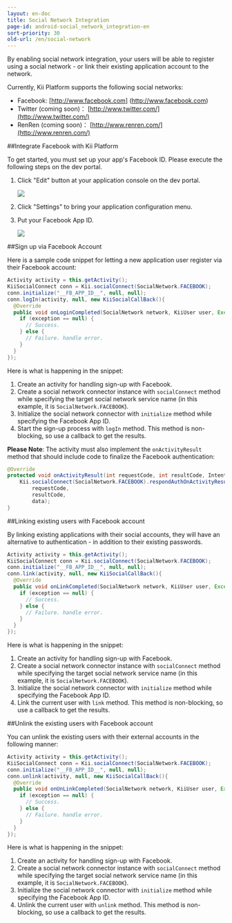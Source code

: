 ```yaml
---
layout: en-doc
title: Social Network Integration
page-id: android-social_network_integration-en
sort-priority: 30
old-url: /en/social-network
---
```

By enabling social network integration, your users will be able to register using a social network - or link their existing application account to the network.

Currently, Kii Platform supports the following social networks:

 * Facebook: [http://www.facebook.com] (http://www.facebook.com)
 * Twitter (coming soon)： [http://www.twitter.com/](http://www.twitter.com/)
 * RenRen (coming soon)： [http://www.renren.com/](http://www.renren.com/)


##Integrate Facebook with Kii Platform

To get started, you must set up your app's Facebook ID.  Please execute the following steps on the dev portal.

1. Click "Edit" button at your application console on the dev portal.

    ![](01.png)

2. Click "Settings" to bring your application configuration menu.
3. Put your Facebook App ID.

    ![](02.png)

##Sign up via Facebook Account

Here is a sample code snippet for letting a new application user register via their Facebook account:

```java
Activity activity = this.getActivity();
KiiSocialConnect conn = Kii.socialConnect(SocialNetwork.FACEBOOK);
conn.initialize("__FB_APP_ID__", null, null);
conn.logIn(activity, null, new KiiSocialCallBack(){
  @Override
  public void onLoginCompleted(SocialNetwork network, KiiUser user, Exception exception) {
    if (exception == null) {
      // Success.
    } else {
      // Failure. handle error.
    }
  }
});
```

Here is what is happening in the snippet:

1. Create an activity for handling sign-up with Facebook.
2. Create a social network connector instance with `socialConnect` method while specifying the target social network service name (in this example, it is `SocialNetwork.FACEBOOK`).
3. Initialize the social network connector with `initialize` method while specifying the Facebook App ID.
4. Start the sign-up process with `logIn` method.  This method is non-blocking, so use a callback to get the results.

**Please Note**: The activity must also implement the `onActivityResult` method that should include code to finalize the Facebook authentication:

```java
@Override
protected void onActivityResult(int requestCode, int resultCode, Intent data) {
    Kii.socialConnect(SocialNetwork.FACEBOOK).respondAuthOnActivityResult(
	    requestCode,
	    resultCode,
	    data);
}
```

##Linking existing users with Facebook account

By linking existing applications with their social accounts, they will have an alternative to authentication - in addition to their existing passwords.

```java
Activity activity = this.getActivity();
KiiSocialConnect conn = Kii.socialConnect(SocialNetwork.FACEBOOK);
conn.initialize("__FB_APP_ID__", null, null);
conn.link(activity, null, new KiiSocialCallBack(){
  @Override
  public void onLinkCompleted(SocialNetwork network, KiiUser user, Exception exception) {
    if (exception == null) {
      // Success.
    } else {
      // Failure. handle error.
    }
  }
});
```

Here is what is happening in the snippet:

1. Create an activity for handling sign-up with Facebook.
2. Create a social network connector instance with `socialConnect` method while specifying the target social network service name (in this example, it is `SocialNetwork.FACEBOOK`).
3. Initialize the social network connector with `initialize` method while specifying the Facebook App ID.
4. Link the current user with `link` method.  This method is non-blocking, so use a callback to get the results.

##Unlink the existing users with Facebook account

You can unlink the existing users with their external accounts in the following manner:

```java
Activity activity = this.getActivity();
KiiSocialConnect conn = Kii.socialConnect(SocialNetwork.FACEBOOK);
conn.initialize("__FB_APP_ID__", null, null);
conn.unlink(activity, null, new KiiSocialCallBack(){
  @Override
  public void onUnLinkCompleted(SocialNetwork network, KiiUser user, Exception exception) {
    if (exception == null) {
      // Success.
    } else {
      // Failure. handle error.
    }
  }
});
```

Here is what is happening in the snippet:

1. Create an activity for handling sign-up with Facebook.
2. Create a social network connector instance with `socialConnect` method while specifying the target social network service name (in this example, it is `SocialNetwork.FACEBOOK`).
3. Initialize the social network connector with `initialize` method while specifying the Facebook App ID.
4. Unlink the current user with `unlink` method.  This method is non-blocking, so use a callback to get the results.
